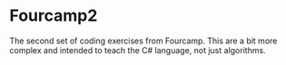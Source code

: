 # Fourcamp2
The second set of coding exercises from Fourcamp. This are a bit more complex and intended to teach the C# language, not just algorithms.
